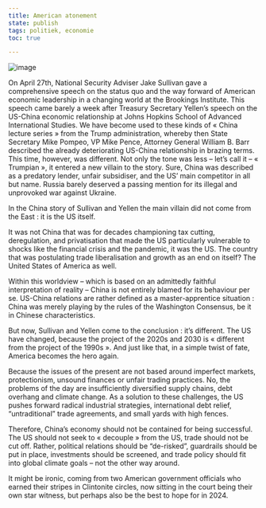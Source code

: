 ```yaml
---
title: American atonement
state: publish
tags: politiek, economie
toc: true

---
```

![image](https://user-images.githubusercontent.com/84398782/235358779-fe24f1a0-829e-44d6-a31f-9fc5639c7219.png)

 
On April 27th, National Security Adviser Jake Sullivan gave a comprehensive speech on the status quo and the way forward of American economic leadership in a changing world at the Brookings Institute. This speech came barely a week after Treasury Secretary Yellen’s speech on the US-China economic relationship at Johns Hopkins School of Advanced International Studies. We have become used to these kinds of « China lecture series » from the Trump administration, whereby then State Secretary Mike Pompeo, VP Mike Pence, Attorney General William B. Barr described the already deteriorating US-China relationship in brazing terms. This time, however, was different. Not only the tone was less – let’s call it – « Trumpian », it entered a new villain to the story. Sure, China was described as a predatory lender, unfair subsidiser, and the US’ main competitor in all but name. Russia barely deserved a passing mention for its illegal and unprovoked war against Ukraine.

In the China story of Sullivan and Yellen the main villain did not come from the East : it is the US itself. 

It was not China that was for decades championing tax cutting, deregulation, and privatisation that made the US particularly vulnerable to shocks like the financial crisis and the pandemic, it was the US. The country that was postulating trade liberalisation and growth as an end on itself? The United States of America as well.

Within this worldview – which is based on an admittedly faithful interpretation of reality – China is not entirely blamed for its behaviour per se. US-China relations are rather defined as a master-apprentice situation : China was merely playing by the rules of the Washington Consensus, be it in Chinese characteristics. 

But now, Sullivan and Yellen come to the conclusion : it’s different. The US have changed, because the project of the 2020s and 2030 is « different from the project of the 1990s ». And just like that, in a simple twist of fate, America becomes the hero again. 

Because the issues of the present are not based around imperfect markets, protectionism, unsound finances or unfair trading practices. No, the problems of the day are insufficiently diversified supply chains, debt overhang and climate change. As a solution to these challenges, the US pushes forward radical industrial strategies, international debt relief, “untraditional” trade agreements, and small yards with high fences. 

Therefore, China’s economy should not be contained for being successful. The US should not seek to « decouple » from the US, trade should not be cut off. Rather, political relations should be “de-risked”, guardrails should be put in place, investments should be screened, and trade policy should fit into global climate goals – not the other way around. 

It might be ironic, coming from two American government officials who earned their stripes in Clintonite circles, now sitting in the court being their own star witness, but perhaps also be the best to hope for in 2024.
